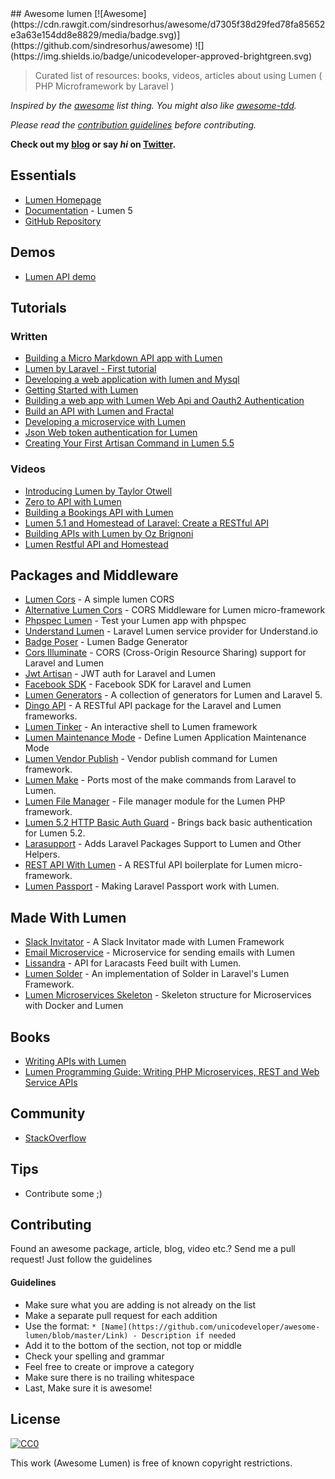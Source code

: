 <div class="github-widget" data-repo="unicodeveloper/awesome-lumen"></div>
<script async src="https://pagead2.googlesyndication.com/pagead/js/adsbygoogle.js"></script><ins class="adsbygoogle" style="display:block" data-ad-client="ca-pub-6890694312814945" data-ad-slot="5473692530" data-ad-format="auto"  data-full-width-responsive="true"></ins><script>(adsbygoogle = window.adsbygoogle || []).push({});</script>
## Awesome lumen [![Awesome](https://cdn.rawgit.com/sindresorhus/awesome/d7305f38d29fed78fa85652e3a63e154dd8e8829/media/badge.svg)](https://github.com/sindresorhus/awesome) ![](https://img.shields.io/badge/unicodeveloper-approved-brightgreen.svg)

> Curated list of resources: books, videos, articles about using Lumen ( PHP Microframework by Laravel )

*Inspired by the [awesome](https://github.com/sindresorhus/awesome) list thing. You might also like [awesome-tdd](https://github.com/unicodeveloper/awesome-tdd).*

*Please read the [contribution guidelines](#guidelines) before contributing.*

**Check out my [blog](https://goodheads.io) or say *hi* on [Twitter](https://twitter.com/unicodeveloper).**



## Essentials
* [Lumen Homepage](https://lumen.laravel.com/)
* [Documentation](https://lumen.laravel.com/docs/5.2) - Lumen 5
* [GitHub Repository](https://github.com/laravel/lumen)

## Demos
 * [Lumen API demo](https://github.com/liyu001989/lumen-api-demo)

## Tutorials

### Written
* [Building a Micro Markdown API app with Lumen](http://www.sitepoint.com/building-micro-markdown-api-app-lumen/)
* [Lumen by Laravel - First tutorial](https://www.codetutorial.io/lumen-first-tutorial/)
* [Developing a web application with lumen and Mysql](http://loige.co/developing-a-web-application-with-lumen-and-mysql/)
* [Getting Started with Lumen](http://wern-ancheta.com/blog/2015/05/09/getting-started-with-lumen/)
* [Building a web app with Lumen Web Api and Oauth2 Authentication ](http://esbenp.github.io/2015/05/26/lumen-web-api-oauth-2-authentication/)
* [Build an API with Lumen and Fractal](http://laravelista.com/build-an-api-with-lumen-and-fractal/)
* [Developing a microservice with Lumen](http://goodheads.io/2015/06/19/developing-a-micro-service-with-lumen/)
* [Json Web token authentication for Lumen](https://laravelista.com/posts/json-web-token-authentication-for-lumen)
* [Creating Your First Artisan Command in Lumen 5.5](https://www.codementor.io/seyiadeleke42/creating-your-first-artisan-command-in-lumen-5-5-cvi59gmgl)

### Videos
* [Introducing Lumen by Taylor Otwell](https://laracasts.com/lessons/introducing-lumen)
* [Zero to API with Lumen](https://www.youtube.com/watch?v=ZetUes4lygA)
* [Building a Bookings API with Lumen](https://www.youtube.com/watch?v=oENnw5BxKvA)
* [Lumen 5.1 and Homestead of Laravel: Create a RESTful API](https://www.youtube.com/watch?v=BV7rmvPJZQk)
* [Building APIs with Lumen by Oz Brignoni](https://www.youtube.com/watch?v=br2O_WDXaKk)
* [Lumen Restful API and Homestead](https://www.udemy.com/lumen-restful-api-and-homestead-for-lumen-by-laravel-and-php/)


## Packages and Middleware
* [Lumen Cors](https://github.com/vluzrmos/lumen-cors) - A simple lumen CORS
* [Alternative Lumen Cors](https://github.com/palanik/lumen-cors) - CORS Middleware for Lumen micro-framework
* [Phpspec Lumen](https://github.com/pmartelletti/phpspec-lumen) - Test your Lumen app with phpspec
* [Understand Lumen](https://github.com/understand/understand-lumen) - Laravel Lumen service provider for Understand.io
* [Badge Poser](https://github.com/vluzrmos/laravel-badge-poser) - Lumen Badge Generator
* [Cors Illuminate](https://github.com/neomerx/cors-illuminate) - CORS (Cross-Origin Resource Sharing) support for Laravel and Lumen
* [Jwt Artisan](https://github.com/generationtux/jwt-artisan) - JWT auth for Laravel and Lumen
* [Facebook SDK](https://github.com/SammyK/LaravelFacebookSdk) - Facebook SDK for Laravel and Lumen
* [Lumen Generators](https://github.com/webNeat/lumen-generators) - A collection of generators for Lumen and Laravel 5.
* [Dingo API](https://github.com/dingo/api) - A RESTful API package for the Laravel and Lumen frameworks.
* [Lumen Tinker](https://github.com/vluzrmos/lumen-tinker) - An interactive shell to Lumen framework
* [Lumen Maintenance Mode](https://github.com/rdehnhardt/lumen-maintenance-mode) - Define Lumen Application Maintenance Mode
* [Lumen Vendor Publish](https://github.com/laravelista/lumen-vendor-publish) - Vendor publish command for Lumen framework.
* [Lumen Make](https://github.com/michaelbonds/lumen-make) - Ports most of the make commands from Laravel to Lumen. 
* [Lumen File Manager](https://github.com/nordsoftware/lumen-file-manager) - File manager module for the Lumen PHP framework.
* [Lumen 5.2 HTTP Basic Auth Guard](https://github.com/arubacao/http-basic-auth-guard) - Brings back basic authentication for Lumen 5.2.
* [Larasupport](https://github.com/irazasyed/larasupport) - Adds Laravel Packages Support to Lumen and Other Helpers.
* [REST API With Lumen](https://github.com/hasib32/rest-api-with-lumen) - A RESTful API boilerplate for Lumen micro-framework.
* [Lumen Passport](https://github.com/dusterio/lumen-passport) - Making Laravel Passport work with Lumen.


## Made With Lumen
* [Slack Invitator](https://github.com/vluzrmos/lumen-slackin) - A Slack Invitator made with Lumen Framework
* [Email Microservice](https://github.com/rlacerda83/lumen-email-microservice) - Microservice for sending emails with Lumen
* [Lissandra](https://github.com/laravelista/Lissandra) - API for Laracasts Feed built with Lumen.
* [Lumen Solder](https://github.com/TechnicPack/LumenSolder) - An implementation of Solder in Laravel's Lumen Framework.
* [Lumen Microservices Skeleton](https://github.com/FabrizioCafolla/microservice-lumen) - Skeleton structure for Microservices with Docker and Lumen

## Books
* [Writing APIs with Lumen](https://leanpub.com/lumen-apis)
* [Lumen Programming Guide: Writing PHP Microservices, REST and Web Service APIs](https://www.amazon.com/Lumen-Programming-Guide-Writing-Microservices/dp/1484221869/ref=sr_1_1?ie=UTF8&qid=1536504679&sr=8-1&keywords=lumen+programming)

## Community
* [StackOverflow](http://stackoverflow.com/questions/tagged/lumen)

## Tips
* Contribute some ;)


## Contributing
Found an awesome package, article, blog, video etc.? Send me a pull request! Just follow the guidelines

#### Guidelines

* Make sure what you are adding is not already on the list
* Make a separate pull request for each addition
* Use the format: `* [Name](https://github.com/unicodeveloper/awesome-lumen/blob/master/Link) - Description if needed`
* Add it to the bottom of the section, not top or middle
* Check your spelling and grammar
* Feel free to create or improve a category
* Make sure there is no trailing whitespace
* Last, Make sure it is awesome!


## License

[![CC0](https://i.creativecommons.org/p/zero/1.0/88x31.png)](https://creativecommons.org/publicdomain/zero/1.0/)

This work (Awesome Lumen) is free of known copyright restrictions.